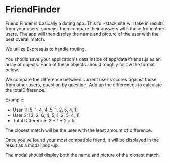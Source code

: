 # FriendFinder

Friend Finder is basically a dating app. This full-stack site will take in results from your users' surveys, then compare their answers with those from other users. The app will then display the name and picture of the user with the best overall match.

We utilize Express.js to handle routing.

You should save your application's data inside of app/data/friends.js as an array of objects. Each of these objects should roughly follow the format below.

We compare the difference between current user's scores against those from other users, question by question. Add up the differences to calculate the totalDifference.

Example:
* User 1: [5, 1, 4, 4, 5, 1, 2, 5, 4, 1]
* User 2: [3, 2, 6, 4, 5, 1, 2, 5, 4, 1]
* Total Difference: 2 + 1 + 2 = 5

The closest match will be the user with the least amount of difference.

Once you've found your most compatible friend, it will be displayed in the result as a modal pop-up.

The modal should display both the name and picture of the closest match.
